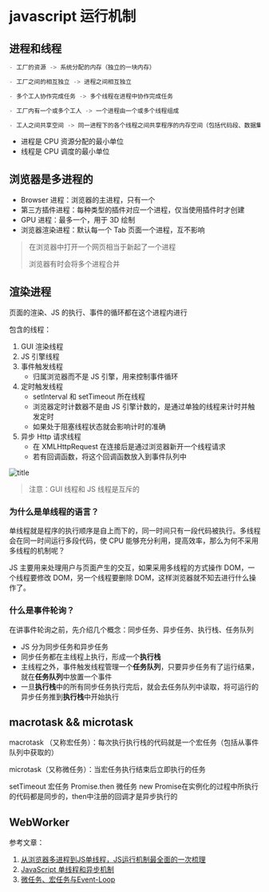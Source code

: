 # javascript 运行机制

## 进程和线程

```js
- 工厂的资源 -> 系统分配的内存（独立的一块内存）

- 工厂之间的相互独立 -> 进程之间相互独立

- 多个工人协作完成任务 -> 多个线程在进程中协作完成任务

- 工厂内有一个或多个工人 -> 一个进程由一个或多个线程组成

- 工人之间共享空间 -> 同一进程下的各个线程之间共享程序的内存空间（包括代码段、数据集、堆等）
```

- 进程是 CPU 资源分配的最小单位
- 线程是 CPU 调度的最小单位

## 浏览器是多进程的

- Browser 进程：浏览器的主进程，只有一个
- 第三方插件进程：每种类型的插件对应一个进程，仅当使用插件时才创建
- GPU 进程：最多一个，用于 3D 绘制
- 浏览器渲染进程：默认每一个 Tab 页面一个进程，互不影响

> 在浏览器中打开一个网页相当于新起了一个进程
>
> 浏览器有时会将多个进程合并

## 渲染进程

页面的渲染、JS 的执行、事件的循环都在这个进程内进行

包含的线程： 

1. GUI 渲染线程
2. JS 引擎线程
3. 事件触发线程
   - 归属浏览器而不是 JS 引擎，用来控制事件循环
4. 定时触发线程
   - setInterval 和 setTimeout 所在线程
   - 浏览器定时计数器不是由 JS 引擎计数的，是通过单独的线程来计时并触发定时
   - 如果处于阻塞线程状态就会影响计时的准确
5. 异步 Http 请求线程
   - 在 XMLHttpRequest 在连接后是通过浏览器新开一个线程请求
   - 若有回调函数，将这个回调函数放入到事件队列中

![title](https://i.loli.net/2019/10/24/hPt5TyB4YEWQsHA.png)


> 注意：GUI 线程和 JS 线程是互斥的

### 为什么是单线程的语言？

单线程就是程序的执行顺序是自上而下的，同一时间只有一段代码被执行。多线程会在同一时间运行多段代码，使 CPU 能够充分利用，提高效率，那么为何不采用多线程的机制呢？

JS 主要用来处理用户与页面产生的交互，如果采用多线程的方式操作 DOM，一个线程要修改 DOM，另一个线程要删除 DOM，这样浏览器就不知去进行什么操作了。

### 什么是事件轮询？

在讲事件轮询之前，先介绍几个概念：同步任务、异步任务、执行栈、任务队列

- JS 分为同步任务和异步任务
- 同步任务都在主线程上执行，形成一个**执行栈**
- 主线程之外，事件触发线程管理一个**任务队列**，只要异步任务有了运行结果，就在**任务队列**中放置一个事件
- 一旦**执行栈**中的所有同步任务执行完后，就会去任务队列中读取，将可运行的异步任务推到**执行栈**中开始执行

## macrotask && microtask

macrotask （又称宏任务）：每次执行执行栈的代码就是一个宏任务（包括从事件队列中获取的）

microtask（又称微任务）：当宏任务执行结束后立即执行的任务

setTimeout 宏任务
Promise.then 微任务
new Promise在实例化的过程中所执行的代码都是同步的，then中注册的回调才是异步执行的


## WebWorker



参考文章：

1. [从浏览器多进程到JS单线程，JS运行机制最全面的一次梳理](https://juejin.im/post/5a6547d0f265da3e283a1df7)
2. [JavaScript 单线程和异步机制](https://juejin.im/entry/57b2827f165abd005434c59e)
3. [微任务、宏任务与Event-Loop](https://juejin.im/post/5b73d7a6518825610072b42b)